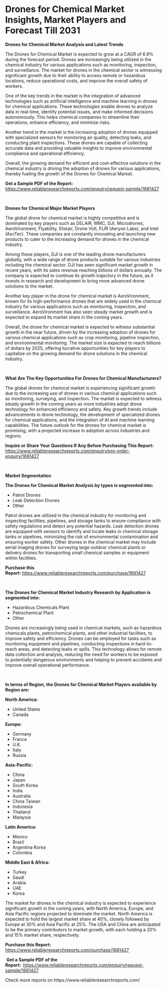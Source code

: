 <p><h1>Drones for Chemical Market Insights, Market Players and Forecast Till 2031</h1></p><p><strong>Drones for Chemical Market Analysis and Latest Trends</strong></p>
<p><p>The Drones for Chemical Market is expected to grow at a CAGR of 6.9% during the forecast period. Drones are increasingly being utilized in the chemical industry for various applications such as monitoring, inspection, and surveillance. The market for drones in the chemical sector is witnessing significant growth due to their ability to access remote or hazardous locations, reduce operational costs, and improve the overall safety of workers.</p><p>One of the key trends in the market is the integration of advanced technologies such as artificial intelligence and machine learning in drones for chemical applications. These technologies enable drones to analyze data in real-time, identify potential issues, and make informed decisions autonomously. This helps chemical companies to streamline their operations, enhance efficiency, and minimize risks.</p><p>Another trend in the market is the increasing adoption of drones equipped with specialized sensors for monitoring air quality, detecting leaks, and conducting plant inspections. These drones are capable of collecting accurate data and providing valuable insights to improve environmental compliance and operational efficiency.</p><p>Overall, the growing demand for efficient and cost-effective solutions in the chemical industry is driving the adoption of drones for various applications, thereby fueling the growth of the Drones for Chemical Market.</p></p>
<p><strong>Get a Sample PDF of the Report:&nbsp;</strong> <a href="https://www.reliableresearchreports.com/enquiry/request-sample/1681427">https://www.reliableresearchreports.com/enquiry/request-sample/1681427</a></p>
<p>&nbsp;</p>
<p><strong>Drones for Chemical Major Market Players</strong></p>
<p><p>The global drone for chemical market is highly competitive and is dominated by key players such as DELAIR, MMC, DJI, Microdrones, AeroVironment, Flyability, Elistair, Drone Volt, FLIR (Aeryon Labs), and Intel (AscTec). These companies are constantly innovating and launching new products to cater to the increasing demand for drones in the chemical industry.</p><p>Among these players, DJI is one of the leading drone manufacturers globally, with a wide range of drone products suitable for various industries including the chemical sector. DJI has seen significant market growth in recent years, with its sales revenue reaching billions of dollars annually. The company is expected to continue its growth trajectory in the future, as it invests in research and development to bring more advanced drone solutions to the market.</p><p>Another key player in the drone for chemical market is AeroVironment, known for its high-performance drones that are widely used in the chemical industry for various applications such as monitoring, inspection, and surveillance. AeroVironment has also seen steady market growth and is expected to expand its market share in the coming years.</p><p>Overall, the drone for chemical market is expected to witness substantial growth in the near future, driven by the increasing adoption of drones for various chemical applications such as crop monitoring, pipeline inspection, and environmental monitoring. The market size is expected to reach billions of dollars by 2025, offering lucrative opportunities for key players to capitalize on the growing demand for drone solutions in the chemical industry.</p></p>
<p>&nbsp;</p>
<p><strong>What Are The Key Opportunities For Drones for Chemical Manufacturers?</strong></p>
<p><p>The global drones for chemical market is experiencing significant growth due to the increasing use of drones in various chemical applications such as monitoring, surveying, and inspection. The market is expected to witness steady growth in the coming years as more industries adopt drone technology for enhanced efficiency and safety. Key growth trends include advancements in drone technology, the development of specialized drones for chemical applications, and the integration of AI and machine learning capabilities. The future outlook for the drones for chemical market is promising, with a projected increase in adoption across industries and regions.</p></p>
<p><strong>Inquire or Share Your Questions If Any Before Purchasing This Report:</strong> <a href="https://www.reliableresearchreports.com/enquiry/pre-order-enquiry/1681427">https://www.reliableresearchreports.com/enquiry/pre-order-enquiry/1681427</a></p>
<p>&nbsp;</p>
<p><strong>Market Segmentation</strong></p>
<p><strong>The Drones for Chemical Market Analysis by types is segmented into:</strong></p>
<p><ul><li>Patrol Drones</li><li>Leak Detection Drones</li><li>Other</li></ul></p>
<p><p>Patrol drones are utilized in the chemical industry for monitoring and inspecting facilities, pipelines, and storage tanks to ensure compliance with safety regulations and detect any potential hazards. Leak detection drones are equipped with sensors to identify and locate leaks in chemical storage tanks or pipelines, minimizing the risk of environmental contamination and ensuring worker safety. Other drones in the chemical market may include aerial imaging drones for surveying large outdoor chemical plants or delivery drones for transporting small chemical samples or equipment within facilities.</p></p>
<p><strong>Purchase this Report:&nbsp;</strong><a href="https://www.reliableresearchreports.com/purchase/1681427">https://www.reliableresearchreports.com/purchase/1681427</a></p>
<p>&nbsp;</p>
<p><strong>The Drones for Chemical Market Industry Research by Application is segmented into:</strong></p>
<p><ul><li>Hazardous Chemicals Plant</li><li>Petrochemical Plant</li><li>Other</li></ul></p>
<p><p>Drones are increasingly being used in chemical markets, such as hazardous chemicals plants, petrochemical plants, and other industrial facilities, to improve safety and efficiency. Drones can be employed for tasks such as monitoring equipment and pipelines, conducting inspections in hard-to-reach areas, and detecting leaks or spills. This technology allows for remote data collection and analysis, reducing the need for workers to be exposed to potentially dangerous environments and helping to prevent accidents and improve overall operational performance.</p></p>
<p>&nbsp;</p>
<p><strong>In terms of Region, the Drones for Chemical Market Players available by Region are:</strong></p>
<p>
    <p> <strong> North America: </strong>
        <ul>
            <li>United States</li>
            <li>Canada</li>
        </ul>
        </p> 
    <p> <strong> Europe: </strong>
        <ul>
            <li>Germany</li>
            <li>France</li>
            <li>U.K.</li>
            <li>Italy</li>
            <li>Russia</li>
        </ul>
        </p> 
    <p> <strong> Asia-Pacific: </strong>
        <ul>
            <li>China</li>
            <li>Japan</li>
            <li>South Korea</li>
            <li>India</li>
            <li>Australia</li>
            <li>China Taiwan</li>
            <li>Indonesia</li>
            <li>Thailand</li>
            <li>Malaysia</li>
        </ul>
        </p> 
    <p> <strong> Latin America: </strong>
        <ul>
            <li>Mexico</li>
            <li>Brazil</li>
            <li>Argentina Korea</li>
            <li>Colombia</li>
        </ul>
        </p> 
    <p> <strong> Middle East & Africa: </strong>
        <ul>
            <li>Turkey</li>
            <li>Saudi</li>
            <li>Arabia</li>
            <li>UAE</li>
            <li>Korea</li>
        </ul>
    </p>
    </p>
<p><p>The market for drones in the chemical industry is expected to experience significant growth in the coming years, with North America, Europe, and Asia Pacific regions projected to dominate the market. North America is expected to hold the largest market share at 40%, closely followed by Europe at 30% and Asia Pacific at 25%. The USA and China are anticipated to be the primary contributors to market growth, with each holding a 20% and 15% market share, respectively.</p></p>
<p><strong>Purchase this Report: </strong><a href="https://www.reliableresearchreports.com/purchase/1681427">https://www.reliableresearchreports.com/purchase/1681427</a></p>
<p>&nbsp;<strong>Get a Sample PDF of the Report:&nbsp;&nbsp;</strong><a href="https://www.reliableresearchreports.com/enquiry/request-sample/1681427">https://www.reliableresearchreports.com/enquiry/request-sample/1681427</a></p>
<p><strong></strong></p>
<p>Check more reports on https://www.reliableresearchreports.com/</p>